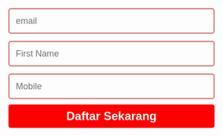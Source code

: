 <style>
@import url(https://fonts.googleapis.com/css?family=Montserrat:400,700);

body {  }
form { max-width:420px; margin:50px auto; }

.feedback-input {
  color:black;
  font-family: Helvetica, Arial, sans-serif;
  font-weight:500;
  font-size: 18px;
  border-radius: 5px;
  line-height: 22px;
  background-color: transparent;
  border:2px solid #CC6666;
  transition: all 0.3s;
  padding: 13px;
  margin-bottom: 15px;
  width:100%;
  box-sizing: border-box;
  outline:0;
}

.feedback-input:focus { border:2px solid #CC4949; }

textarea {
  height: 150px;
  line-height: 150%;
  resize:vertical;
}

[type="submit"] {
  font-family: 'Montserrat', Arial, Helvetica, sans-serif;
  width: 100%;
  background:#FF0000;
  border-radius:5px;
  border:0;
  cursor:pointer;
  color:white;
  font-size:24px;
  padding-top:10px;
  padding-bottom:10px;
  transition: all 0.3s;
  margin-top:-4px;
  font-weight:700;
}
[type="submit"]:hover { background:#CC4949; }

</style>  
 <form method="post" action="https://be.mailketing.co.id/webform.php?id=8998" id="webform"> 
<input type=email id="email" name="email" class="feedback-input" placeholder="email" required>
<input type=text id=first_name name=first_name class="feedback-input" placeholder="First Name">
<input type=text id=mobile name=mobile class="feedback-input" placeholder="Mobile">
<input type="submit" name="submit" value="Daftar Sekarang"></form>
